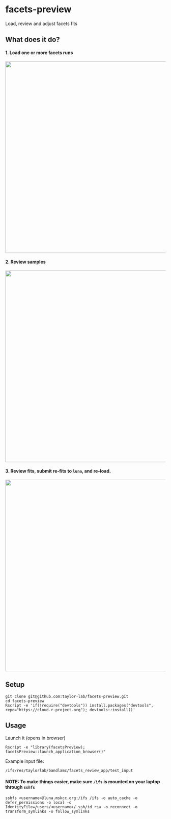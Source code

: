 # facets-preview
Load, review and adjust facets fits

## What does it do?
#### 1. Load one or more facets runs
<img src="https://github.com/taylor-lab/facets-preview/blob/master/images/facets-preview-panel1.png?raw=true" width="600">

#### 2. Review samples
<img src="https://github.com/taylor-lab/facets-preview/blob/master/images/facets-preview-panel2.png?raw=true" width="600">


#### 3. Review fits, submit re-fits to ```luna```, and re-load. 
<img src="https://github.com/taylor-lab/facets-preview/blob/master/images/facets-preview-panel3.png?raw=true" width="600">

 


## Setup
```
git clone git@github.com:taylor-lab/facets-preview.git
cd facets-preview
Rscript -e 'if(!require("devtools")) install.packages("devtools", repo="https://cloud.r-project.org"); devtools::install()'
```


## Usage
Launch it (opens in browser)
```
Rscript -e "library(facetsPreview); facetsPreview::launch_application_browser()"   
```

Example input file:
```
/ifs/res/taylorlab/bandlamc/facets_review_app/test_input
```

#### NOTE:  To make things easier, make sure ```/ifs``` is mounted on your laptop through ```sshfs```

```
sshfs <username>@luna.mskcc.org:/ifs /ifs -o auto_cache -o defer_permissions -o local -o IdentityFile=/users/<username>/.ssh/id_rsa -o reconnect -o transform_symlinks -o follow_symlinks
```



